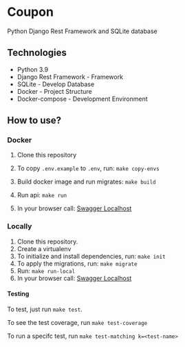 # Coupon

Python Django Rest Framework and SQLite database

## Technologies
- Python 3.9
- Django Rest Framework - Framework
- SQLite - Develop Database
- Docker - Project Structure
- Docker-compose - Development Environment


## How to use?

### Docker

1. Clone this repository

2. To copy `.env.example` to `.env`, run: `make copy-envs`

3. Build docker image and run migrates: `make build`

4. Run api: `make run`

5. In your browser call: [Swagger Localhost](http://localhost:8000/api/docs)

### Locally

1. Clone this repository.
2. Create a virtualenv
3. To initialize and install dependencies, run: `make init`
4. To apply the migrations, run: `make migrate` 
5. Run: `make run-local`
6. In your browser call: [Swagger Localhost](http://0.0.0.0:8000/swagger/)


#### Testing

To test, just run `make test`.

To see the test coverage, run `make test-coverage`

To run a specifc test, run `make test-matching k=<test-name>`
